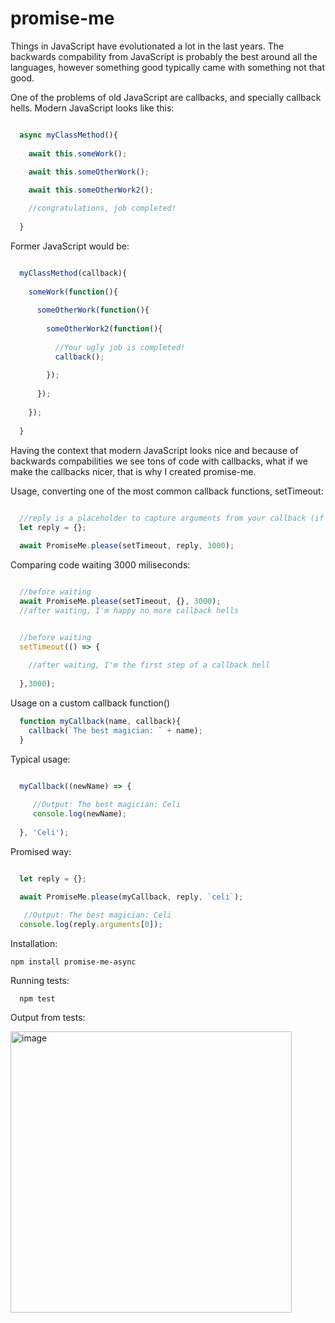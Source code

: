 # promise-me

Things in JavaScript have evolutionated a lot in the last years. The backwards compability from JavaScript is probably the best around all the languages, however something good typically came with something not that good.

One of the problems of old JavaScript are callbacks, and specially callback hells. Modern JavaScript looks like this:

```js

  async myClassMethod(){
  
    await this.someWork();
    
    await this.someOtherWork();

    await this.someOtherWork2();

    //congratulations, job completed!
  
  }

```

Former JavaScript would be:

```js

  myClassMethod(callback){
  
    someWork(function(){
    
      someOtherWork(function(){
      
        someOtherWork2(function(){
        
          //Your ugly job is completed!
          callback();
        
        });
      
      });
      
    });
  
  }

```

Having the context that modern JavaScript looks nice and because of backwards compabilities we see tons of code with callbacks, what if we make the callbacks nicer, that is why I created promise-me.

Usage, converting one of the most common callback functions, setTimeout:
```js
  
  //reply is a placeholder to capture arguments from your callback (if any)
  let reply = {};

  await PromiseMe.please(setTimeout, reply, 3000);
```

Comparing code waiting 3000 miliseconds:
```js

  //before waiting
  await PromiseMe.please(setTimeout, {}, 3000);
  //after waiting, I'm happy no more callback hells

```
```js

  //before waiting
  setTimeout(() => {
    
    //after waiting, I'm the first step of a callback hell
    
  },3000);

```

Usage on a custom callback function()
```js
  function myCallback(name, callback){
    callback(`The best magician: ` + name);
  }
```

Typical usage:
```js

  myCallback((newName) => {
    
     //Output: The best magician: Celi 
     console.log(newName);
    
  }, 'Celi');

```

Promised way:

```js

  let reply = {};

  await PromiseMe.please(myCallback, reply, `celi`);
  
   //Output: The best magician: Celi   
  console.log(reply.arguments[0]);

```

Installation:
```
npm install promise-me-async
```


Running tests:
```
  npm test
```

Output from tests:


<img width="450" alt="image" src="https://user-images.githubusercontent.com/1669319/177839549-8ba77e3b-438c-4727-a9d1-d184bf348860.png">
